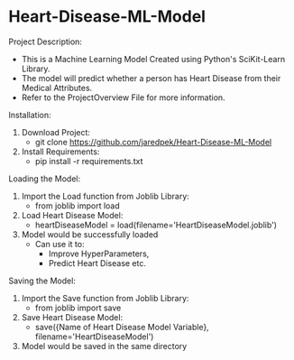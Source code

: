 # Heart-Disease-ML-Model
Project Description:
- This is a Machine Learning Model Created using Python's SciKit-Learn Library.
- The model will predict whether a person has Heart Disease from their Medical Attributes.
- Refer to the ProjectOverview File for more information.

Installation:
1. Download Project:
    - git clone https://github.com/jaredpek/Heart-Disease-ML-Model
2. Install Requirements:
    - pip install -r requirements.txt

Loading the Model:
1. Import the Load function from Joblib Library:
    - from joblib import load
2. Load Heart Disease Model:
    - heartDiseaseModel = load(filename='HeartDiseaseModel.joblib')
3. Model would be successfully loaded
    - Can use it to:
        - Improve HyperParameters,
        - Predict Heart Disease etc.

Saving the Model:
1. Import the Save function from Joblib Library:
    - from joblib import save
2. Save Heart Disease Model:
    - save({Name of Heart Disease Model Variable}, filename='HeartDiseaseModel')
3. Model would be saved in the same directory
